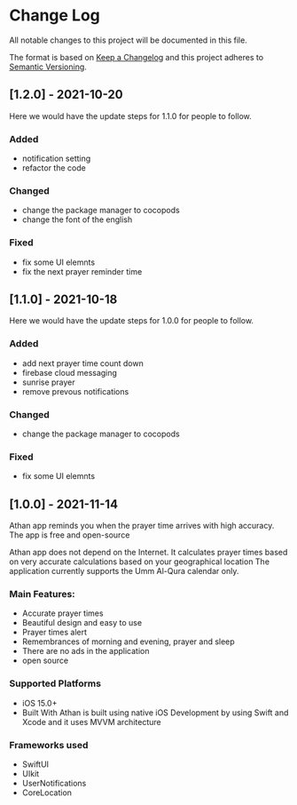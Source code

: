 # Change Log
All notable changes to this project will be documented in this file.
 
The format is based on [Keep a Changelog](http://keepachangelog.com/)
and this project adheres to [Semantic Versioning](http://semver.org/).
 
## [1.2.0] - 2021-10-20
  
Here we would have the update steps for 1.1.0 for people to follow.
 
### Added
- notification setting 
- refactor the code 

### Changed
  
- change the package manager to cocopods 
- change the font of the english 
 
### Fixed
 
- fix some UI elemnts 
- fix the next prayer reminder time
 
## [1.1.0] - 2021-10-18
  
Here we would have the update steps for 1.0.0 for people to follow.
 
### Added
- add next prayer time count down
- firebase cloud messaging 
- sunrise prayer
- remove prevous notifications 

### Changed
  
- change the package manager to cocopods 
 
### Fixed
 
- fix some UI elemnts 

## [1.0.0] - 2021-11-14
Athan app reminds you when the prayer time arrives with high accuracy. The app is free and open-source

Athan app does not depend on the Internet. It calculates prayer times based on very accurate calculations based on your geographical location The application currently supports the Umm Al-Qura calendar only.

### Main Features:

- Accurate prayer times
- Beautiful design and easy to use
- Prayer times alert
- Remembrances of morning and evening, prayer and sleep
- There are no ads in the application
- open source

### Supported Platforms
- iOS 15.0+
- Built With
Athan is built using native iOS Development by using Swift and Xcode and it uses MVVM architecture

### Frameworks used

- SwiftUI
- UIkit
- UserNotifications
- CoreLocation
